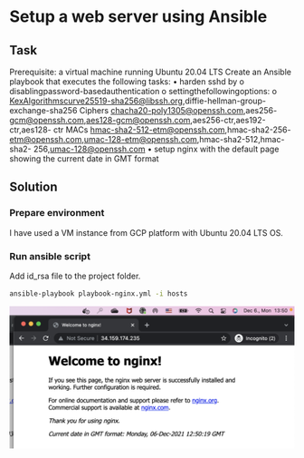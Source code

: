 # Setup a web server using Ansible

## Task
Prerequisite: a virtual machine running Ubuntu 20.04 LTS Create an Ansible playbook that executes the following tasks:
• harden sshd by
o disablingpassword-basedauthentication
o settingthefollowingoptions:
o KexAlgorithmscurve25519-sha256@libssh.org,diffie-hellman-group- exchange-sha256 Ciphers chacha20-poly1305@openssh.com,aes256- gcm@openssh.com,aes128-gcm@openssh.com,aes256-ctr,aes192-ctr,aes128- ctr MACs hmac-sha2-512-etm@openssh.com,hmac-sha2-256- etm@openssh.com,umac-128-etm@openssh.com,hmac-sha2-512,hmac-sha2- 256,umac-128@openssh.com
• setup nginx with the default page showing the current date in GMT format


## Solution

### Prepare environment

I have used a VM instance from GCP platform with Ubuntu 20.04 LTS OS.

### Run ansible script

Add id_rsa file to the project folder.

```bash
ansible-playbook playbook-nginx.yml -i hosts
```

<img src="solution.png" width=600>
